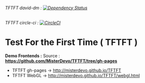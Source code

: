 
###### TFTFT david-dm : [![Dependency Status](https://img.shields.io/david/misterdevo/TFTFT.svg)](https://david-dm.org/misterdevo/TFTFT)
###### TFTFT circle-ci : [![CircleCI](https://img.shields.io/circleci/project/MisterDevo/TFTFT.svg)](https://circleci.com/gh/MisterDevo/TFTFT)

# Test For the First Time ( TFTFT )

**Demo Frontends :** Source :     **https://github.com/MisterDevo/TFTFT/tree/gh-pages**

* TFTFT gh-pages -> http://misterdevo.github.io/TFTFT  
* TFTFT WebGL -> http://misterdevo.github.io/TFTFT/webgl.html
